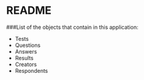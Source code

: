# README

###List of the objects that contain in this application:

- Tests
- Questions
- Answers
- Results
- Creators
- Respondents